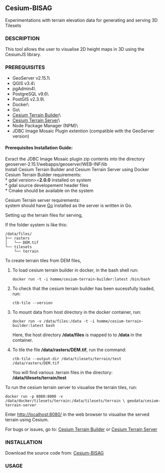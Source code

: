 ## Cesium-BISAG
Experimentations with terrain elevation data for generating and serving 3D Tilesets


### DESCRIPTION
This tool allows the user to visualise 2D height maps in 3D using the CesiumJS library. 

### PREREQUISITES

* GeoServer v2.15.1\
* QGIS v3.4\
* pgAdmin4\
* PostgreSQL v9.6\
* PostGIS v2.3.9\
* Docker\ 
* Go\
* [Cesium Terrain Builder](https://github.com/geo-data/cesium-terrain-builder)\
* [Cesium Terrain Server](https://github.com/geo-data/cesium-terrain-server)\
* Node Package Manager (NPM)\
* JDBC Image Mosaic Plugin extention (compatible with the GeoServer version)

#### Prerequisites Installation Guide:

Exract the JDBC Image Mosaic plugin zip contents into the directory geoserver-2.15.1/webapps/geoserver/WEB-INF/lib \
Install Cesium Terrain Builder and Cesium Terrain Server using Docker\
Cesium Terrain Builder requirements:\
    * gdal version>=**2.0.0** installed on system\
    * gdal source developement header files\
    * Cmake should be available on the system

Cesium Terrain server requirements:  
	system should have [Go](https://golang.org/) installed as the server is written in Go.


Setting up the terrain files for serving,

If the folder system is like this:  

	/data/files/
	├── rasters
	│   └── DEM.tif
	└── tilesets
	    └── terrain 

To create terrain tiles from DEM files, 
1. To load cesium terrain builder in docker, in the bash shell run:  

	`docker run -t -i homme/cesium-terrain-builder:latest /bin/bash`

2. To check that the cesium terrain builder has been sucessfully loaded, run:

	`ctb-tile --version`

3. To mount data from host directory in the docker container, run:  

	`docker run -v /data/files:/data -t -i homme/cesium-terrain-builder:latest bash`

	Here, the host directory **/data/files** is mapped to to **/data** in the container.

4. To tile the file **/data/rasters/DEM.tif**, run the command:

	`ctb-tile --output-dir /data/tilesets/terrain/test /data/rasters/DEM.tif`

	You will find various .terrain files in the directory: **/data/tilesets/terrain/test**

To run the cesium terrain server to visualise the terrain tiles, run:

`docker run -p 8080:8000 -v /data/docker/tilesets/terrain:/data/tilesets/terrain \
 geodata/cesium-terrain-server`

Enter <http://localhost:8080/> in the web browser to visualise the served terrain using Cesium.

For bugs or issues, go to:  [Cesium Terrain Builder](https://github.com/geo-data/cesium-terrain-builder)
													or 
							[Cesium Terrain Server](https://github.com/geo-data/cesium-terrain-server)


### INSTALLATION

Download the source code from: [Cesium-BISAG](https://github.com/narang99/cesium-bisag)

### USAGE












